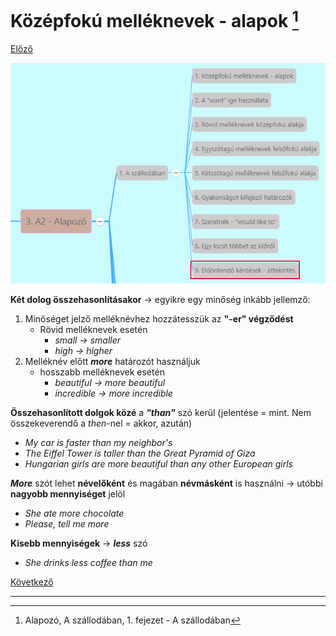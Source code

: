 # Középfokú melléknevek - alapok [^1]

[Előző](../../2-Minimumszint_A1/2.5-Munka/4.md)

![3.1](../images/3.1.png)

**Két dolog összehasonlításakor** -> egyikre egy minőség inkább jellemző:
1. Minőséget jelző melléknévhez hozzátesszük az **"-er" végződést**
   * Rövid melléknevek esetén
     * *small -> smaller*
     * *high -> higher*
2. Melléknév előtt ***more*** határozót használjuk
   * hosszabb melléknevek esetén
     * *beautiful -> more beautiful*
     * *incredible -> more incredible*

**Összehasonlított dolgok közé** a ***"than"*** szó kerül (jelentése = mint. Nem összekeverendő a *then*-nel = akkor, azután)
* *My car is faster than my neighbor's*
* *The Eiffel Tower is taller than the Great Pyramid of Giza*
* *Hungarian girls are more beautiful than any other European girls*

***More*** szót lehet **névelőként** és magában **névmásként** is használni -> utóbbi **nagyobb mennyiséget** jelöl
* *She ate more chocolate*
* *Please, tell me more*

**Kisebb mennyiségek** -> ***less*** szó
* *She drinks less coffee than me*

[Következő](2.md)

---
[^1]: Alapozó, A szállodában, 1. fejezet - A szállodában